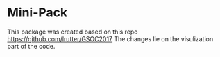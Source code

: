 # Mini-Pack
This package was created based on this repo https://github.com/lrutter/GSOC2017
The changes lie on the visulization part of the code.
